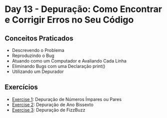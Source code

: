 # Day 13 - Depuração: Como Encontrar e Corrigir Erros no Seu Código

## Conceitos Praticados
* Descrevendo o Problema
* Reproduzindo o Bug
* Atuando como um Computador e Avaliando Cada Linha
* Eliminando Bugs com uma Declaração print()
* Utilizando um Depurador

## Exercícios

* [Exercise 1](https://github.com/EmersonPenelli/100-days-of-code-with-python/tree/main/day-13/Exercicio%201%20-%20Depura%C3%A7%C3%A3o%20de%20Par%20ou%20%C3%8Dmpar): Depuração de Números Ímpares ou Pares
* [Exercise 2](https://github.com/EmersonPenelli/100-days-of-code-with-python/tree/main/day-13/Exerc%C3%ADcio%202%20-%20Depura%C3%A7%C3%A3o%20de%20Ano%20Bissexto): Depuração de Ano Bissexto
* [Exercise 3](https://github.com/EmersonPenelli/100-days-of-code-with-python/tree/main/day-13/Exerc%C3%ADcio%203%20-%20Depura%C3%A7%C3%A3o%20de%20FizzBuzz): Depuração de FizzBuzz

